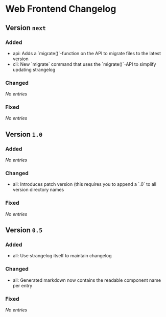 # Web Frontend Changelog

## Version `next`

### Added
- api: Adds a &#x60;migrate()&#x60;-function on the API to migrate files to the latest version
- cli: New &#x60;migrate&#x60; command that uses the &#x60;migrate()&#x60;-API to simplify updating strangelog

### Changed
_No entries_

### Fixed
_No entries_

## Version `1.0`

### Added
_No entries_

### Changed
- all: Introduces patch version (this requires you to append a &#x60;.0&#x60; to all version directory names

### Fixed
_No entries_

## Version `0.5`

### Added
- all: Use strangelog itself to maintain changelog

### Changed
- all: Generated markdown now contains the readable component name per entry

### Fixed
_No entries_

